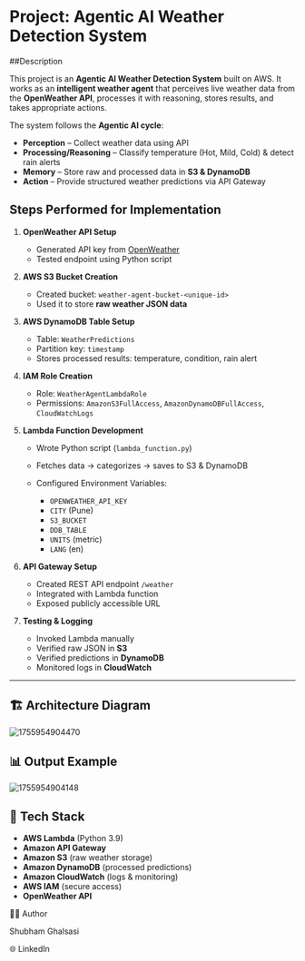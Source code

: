 # Project: Agentic AI Weather Detection System

##Description

This project is an **Agentic AI Weather Detection System** built on AWS.
It works as an **intelligent weather agent** that perceives live weather data from the **OpenWeather API**, processes it with reasoning, stores results, and takes appropriate actions.

The system follows the **Agentic AI cycle**:

* **Perception** – Collect weather data using API
* **Processing/Reasoning** – Classify temperature (Hot, Mild, Cold) & detect rain alerts
* **Memory** – Store raw and processed data in **S3 & DynamoDB**
* **Action** – Provide structured weather predictions via API Gateway


## Steps Performed for Implementation

1. **OpenWeather API Setup**

   * Generated API key from [OpenWeather](https://openweathermap.org/api)
   * Tested endpoint using Python script

2. **AWS S3 Bucket Creation**

   * Created bucket: `weather-agent-bucket-<unique-id>`
   * Used it to store **raw weather JSON data**

3. **AWS DynamoDB Table Setup**

   * Table: `WeatherPredictions`
   * Partition key: `timestamp`
   * Stores processed results: temperature, condition, rain alert

4. **IAM Role Creation**

   * Role: `WeatherAgentLambdaRole`
   * Permissions: `AmazonS3FullAccess`, `AmazonDynamoDBFullAccess`, `CloudWatchLogs`

5. **Lambda Function Development**

   * Wrote Python script (`lambda_function.py`)
   * Fetches data → categorizes → saves to S3 & DynamoDB
   * Configured Environment Variables:

     * `OPENWEATHER_API_KEY`
     * `CITY` (Pune)
     * `S3_BUCKET`
     * `DDB_TABLE`
     * `UNITS` (metric)
     * `LANG` (en)

6. **API Gateway Setup**

   * Created REST API endpoint `/weather`
   * Integrated with Lambda function
   * Exposed publicly accessible URL

7. **Testing & Logging**

   * Invoked Lambda manually
   * Verified raw JSON in **S3**
   * Verified predictions in **DynamoDB**
   * Monitored logs in **CloudWatch**

---

## 🏗 Architecture Diagram
![1755954904470](https://github.com/user-attachments/assets/f49ba577-f2f5-44fe-a205-5212cb930b23)

## 📊 Output Example
![1755954904148](https://github.com/user-attachments/assets/902758cd-b3a2-4ea1-96d1-98cc84fa2f1a)



## 🚀 Tech Stack

* **AWS Lambda** (Python 3.9)
* **Amazon API Gateway**
* **Amazon S3** (raw weather storage)
* **Amazon DynamoDB** (processed predictions)
* **Amazon CloudWatch** (logs & monitoring)
* **AWS IAM** (secure access)
* **OpenWeather API**

👨‍💻 Author

Shubham Ghalsasi

🌐 LinkedIn
